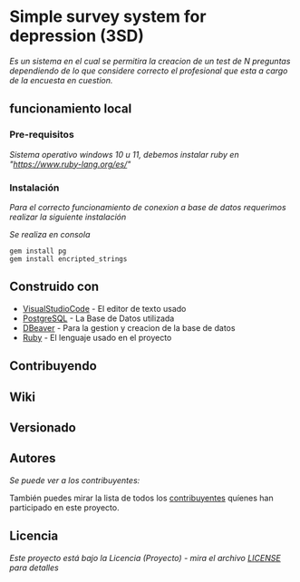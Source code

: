 # Simple survey system for depression (3SD)

_Es un sistema en el cual se permitira la creacion de un test de N preguntas dependiendo de lo que considere correcto el profesional que esta a cargo de la encuesta en cuestion._

## funcionamiento local

### Pre-requisitos

_Sistema operativo windows 10 u 11, debemos instalar ruby en "https://www.ruby-lang.org/es/"_

### Instalación

_Para el correcto funcionamiento de conexion a base de datos requerimos realizar la siguiente instalación_

_Se realiza en consola_

```
gem install pg
gem install encripted_strings
```

## Construido con

* [VisualStudioCode](https://code.visualstudio.com/download) - El editor de texto usado
* [PostgreSQL](https://www.postgresql.org/download/) - La Base de Datos utilizada
* [DBeaver](https://dbeaver.io/download/) - Para la gestion y creacion de la base de datos
* [Ruby](https://www.ruby-lang.org/es/downloads/) - El lenguaje usado en el proyecto
## Contribuyendo

## Wiki 

## Versionado 

## Autores

_Se puede ver a los contribuyentes:_

También puedes mirar la lista de todos los [contribuyentes](https://github.com/elpolloconmayo/Taller1/graphs/contributors) quíenes han participado en este proyecto. 

## Licencia

_Este proyecto está bajo la Licencia (Proyecto) - mira el archivo [LICENSE](LICENSE) para detalles_
